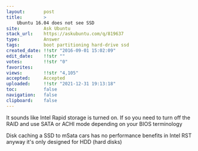 ```yaml
---
layout:       post
title:        >
    Ubuntu 16.04 does not see SSD
site:         Ask Ubuntu
stack_url:    https://askubuntu.com/q/819637
type:         Answer
tags:         boot partitioning hard-drive ssd
created_date: !!str "2016-09-01 15:02:09"
edit_date:    !!str ""
votes:        !!str "0"
favorites:    
views:        !!str "4,105"
accepted:     Accepted
uploaded:     !!str "2021-12-31 19:13:18"
toc:          false
navigation:   false
clipboard:    false
---
```


It sounds like Intel Rapid storage is turned on. If so you need to turn off the RAID and use SATA or ACHI mode depending on your BIOS terminology

Disk caching a SSD to mSata cars has no performance benefits in Intel RST anyway it's only designed for HDD (hard disks)
